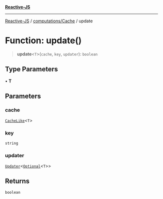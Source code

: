 [**Reactive-JS**](../../../README.md)

***

[Reactive-JS](../../../README.md) / [computations/Cache](../README.md) / update

# Function: update()

> **update**\<`T`\>(`cache`, `key`, `updater`): `boolean`

## Type Parameters

• **T**

## Parameters

### cache

[`CacheLike`](../interfaces/CacheLike.md)\<`T`\>

### key

`string`

### updater

[`Updater`](../../../functions/type-aliases/Updater.md)\<[`Optional`](../../../functions/type-aliases/Optional.md)\<`T`\>\>

## Returns

`boolean`
